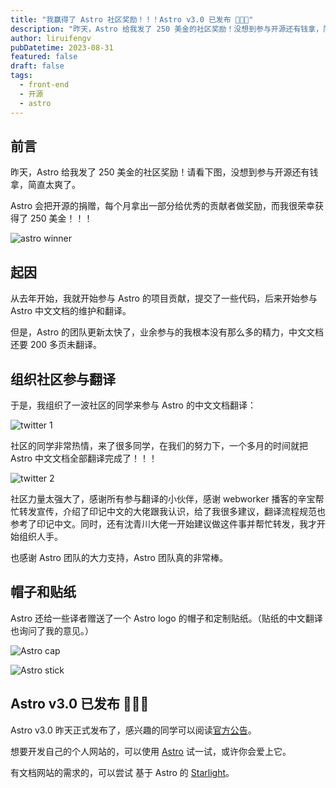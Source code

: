 ```yaml
---
title: "我赢得了 Astro 社区奖励！！！Astro v3.0 已发布 🚀🚀🚀"
description: "昨天，Astro 给我发了 250 美金的社区奖励！没想到参与开源还有钱拿，简直太爽了。"
author: liruifengv
pubDatetime: 2023-08-31
featured: false
draft: false
tags:
  - front-end
  - 开源
  - astro
---
```


## 前言

昨天，Astro 给我发了 250 美金的社区奖励！请看下图，没想到参与开源还有钱拿，简直太爽了。

Astro 会把开源的捐赠，每个月拿出一部分给优秀的贡献者做奖励，而我很荣幸获得了 250 美金！！！

![astro winner](https://bucket.liruifengv.com/astro-awards/winner.png)

## 起因

从去年开始，我就开始参与 Astro 的项目贡献，提交了一些代码，后来开始参与 Astro 中文文档的维护和翻译。

但是，Astro 的团队更新太快了，业余参与的我根本没有那么多的精力，中文文档还要 200 多页未翻译。

## 组织社区参与翻译

于是，我组织了一波社区的同学来参与 Astro 的中文文档翻译：

![twitter 1](https://bucket.liruifengv.com/astro-awards/x1.jpg)

社区的同学非常热情，来了很多同学，在我们的努力下，一个多月的时间就把 Astro 中文文档全部翻译完成了！！！

![twitter 2](https://bucket.liruifengv.com/astro-awards/x2.jpg)

社区力量太强大了，感谢所有参与翻译的小伙伴，感谢 webworker 播客的辛宝帮忙转发宣传，介绍了印记中文的大佬跟我认识，给了我很多建议，翻译流程规范也参考了印记中文。同时，还有沈青川大佬一开始建议做这件事并帮忙转发，我才开始组织人手。

也感谢 Astro 团队的大力支持，Astro 团队真的非常棒。

## 帽子和贴纸

Astro 还给一些译者赠送了一个 Astro logo 的帽子和定制贴纸。（贴纸的中文翻译也询问了我的意见。）

![Astro cap](https://bucket.liruifengv.com/astro-awards/cap.jpg)

![Astro stick](https://bucket.liruifengv.com/astro-awards/stick.jpg)

## Astro v3.0 已发布 🚀🚀🚀

Astro v3.0 昨天正式发布了，感兴趣的同学可以阅读[官方公告](https://astro.build/blog/astro-3/)。

想要开发自己的个人网站的，可以使用 [Astro](https://docs.astro.build/zh-cn/getting-started/) 试一试，或许你会爱上它。

有文档网站的需求的，可以尝试 基于 Astro 的 [Starlight](https://starlight.astro.build/)。
